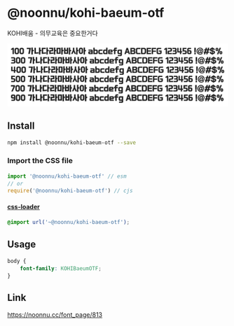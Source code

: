 # @noonnu/kohi-baeum-otf

KOHI배움 - 의무교육은 중요한거다

![example](./example.png)

## Install

```bash
npm install @noonnu/kohi-baeum-otf --save
```

### Import the CSS file

```js
import '@noonnu/kohi-baeum-otf' // esm
// or
require('@noonnu/kohi-baeum-otf') // cjs
```

#### [css-loader](https://github.com/webpack-contrib/css-loader)

```css
@import url('~@noonnu/kohi-baeum-otf');
```

## Usage

```css
body {
    font-family: KOHIBaeumOTF;
}
```

## Link

https://noonnu.cc/font_page/813
